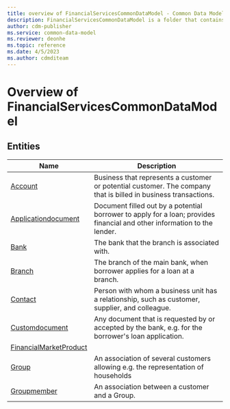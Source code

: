 ```yaml
---
title: overview of FinancialServicesCommonDataModel - Common Data Model | Microsoft Docs
description: FinancialServicesCommonDataModel is a folder that contains standard entities related to the Common Data Model.
author: cdm-publisher
ms.service: common-data-model
ms.reviewer: deonhe
ms.topic: reference 
ms.date: 4/5/2023
ms.author: cdmditeam
---
```


# Overview of FinancialServicesCommonDataModel


## Entities

|Name|Description|
|---|---|
|[Account](Account.md)|Business that represents a customer or potential customer. The company that is billed in business transactions.|
|[Applicationdocument](Applicationdocument.md)|Document filled out by a potential borrower to apply for a loan; provides financial and other information to the lender.|
|[Bank](Bank.md)|The bank that the branch is associated with.|
|[Branch](Branch.md)|The branch of the main bank, when borrower applies for a loan at a branch.|
|[Contact](Contact.md)|Person with whom a business unit has a relationship, such as customer, supplier, and colleague.|
|[Customdocument](Customdocument.md)|Any document that is requested by or accepted by the bank, e.g. for the borrower's loan application.|
|[FinancialMarketProduct](FinancialMarketProduct.md)||
|[Group](Group.md)|An association of several customers allowing e.g. the representation of households|
|[Groupmember](Groupmember.md)|An association between a customer and a Group.|
